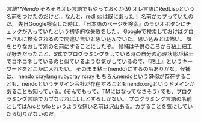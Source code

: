 *言語**Nendo* そろそろオレ言語でもやっておくか(9)
オレ言語にRedLispという名前をつけたのだけど...
なんと、[redlisp](http://code.google.com/p/redlisp/)は既にあった！ 名前がカブっていたのだ。
先日Google検索した時は、『日本語のページを検索』のラジオボタンにチェックが入っていたという初歩的な失敗をした。
Googleで検索しておけばグローバルに検索されるので間違い無いと思い込んでいた。思い込みとは怖い。
気をとりなおして別の名前にすることにしたぞ。
候補は子供のころから粘土細工が好きだったこと、S式でプログラミングをしている時の自分の心理状態が粘土でコネコネしているのと似ているような気がしているので、『粘土』というキーワードをどこかに入れたい。
そのまま粘土(nendo)にするのもありかな。候補は、
 nendo
 craylang
 rubycray
 rcray
もちろんnendoというSNSが存在することも、nendoというデザイン会社が存在することもnendo.orgというドメインがあることも知っている。(そんでもって、TMにはなってなさそう)
でも、プログラミング言語でカブなければよしとするしかない。
プログラミング言語の名前としてはArcとかIoというような短い名前は沢山ある。カブることを気にしていたら切りがないのだ。
